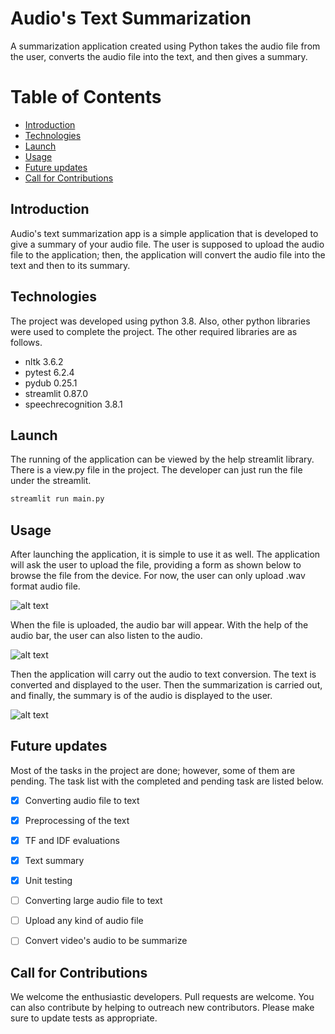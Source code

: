 # Audio's Text Summarization

A summarization application created using Python takes the audio file from the user, converts the audio file into the text, and then gives a summary.

# Table of Contents
* [Introduction](#introduction)
* [Technologies](#technologies)
* [Launch](#launch)
* [Usage](#usage)
* [Future updates](#future-updates)
* [Call for Contributions](#call-for-contributions)

## Introduction

Audio's text summarization app is a simple application that is developed to give a summary of your audio file. The user is supposed to upload the audio file to the application; then, the application will convert the audio file into the text and then to its summary.

## Technologies

The project was developed using python 3.8. Also, other python libraries were used to complete the project. The other required libraries are as follows.
* nltk 3.6.2
* pytest 6.2.4
* pydub 0.25.1
* streamlit 0.87.0
* speechrecognition 3.8.1

## Launch 

The running of the application can be viewed by the help streamlit library. There is a view.py file in the project. The developer can just run the file under the streamlit. 

```bash
streamlit run main.py
```

## Usage 

After launching the application, it is simple to use it as well. The application will ask the user to upload the file, providing a form as shown below to browse the file from the device. For now, the user can only upload .wav format audio file. 

![alt text](https://github.com/NikhilDwa/Audio-to-Text-Summarization/blob/speechtotext/nikhil/converting_speech_to_text/images/upload_file.JPG)

When the file is uploaded, the audio bar will appear. With the help of the audio bar, the user can also listen to the audio.

![alt text](https://github.com/NikhilDwa/Audio-to-Text-Summarization/blob/speechtotext/nikhil/converting_speech_to_text/images/uploaded_file.JPG)

Then the application will carry out the audio to text conversion. The text is converted and displayed to the user. Then the summarization is carried out, and finally, the summary is of the audio is displayed to the user.   

![alt text](https://github.com/NikhilDwa/Audio-to-Text-Summarization/blob/speechtotext/nikhil/converting_speech_to_text/images/text_summary.JPG)


## Future updates

Most of the tasks in the project are done; however, some of them are pending. The task list with the completed and pending task are listed below.
- [x] Converting audio file to text
- [x] Preprocessing of the text
- [x] TF and IDF evaluations
- [x] Text summary
- [x] Unit testing 
- [ ] Converting large audio file to text
- [ ] Upload any kind of audio file
- [ ] Convert video's audio to be summarize


## Call for Contributions

We welcome the enthusiastic developers. Pull requests are welcome. You can also contribute by helping to outreach new contributors.
Please make sure to update tests as appropriate.
